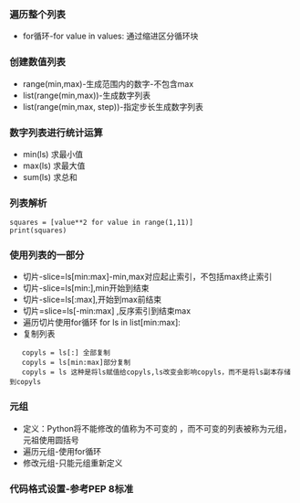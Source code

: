 ###   遍历整个列表
- for循环-for value in values:
通过缩进区分循环块

### 创建数值列表
- range(min,max)-生成范围内的数字-不包含max
- list(range(min,max))-生成数字列表
- list(range(min,max, step))-指定步长生成数字列表

### 数字列表进行统计运算
- min(ls) 求最小值
- max(ls) 求最大值
- sum(ls) 求总和

### 列表解析
````
squares = [value**2 for value in range(1,11)] 
print(squares)
````

### 使用列表的一部分
- 切片-slice=ls[min:max]-min,max对应起止索引，不包括max终止索引
- 切片-slice=ls[min:],min开始到结束
- 切片-slice=ls[:max],开始到max前结束
- 切片=slice=ls[-min:max] ,反序索引到结束max
- 遍历切片使用for循环 for ls in list[min:max]:
- 复制列表
````
   copyls = ls[:] 全部复制
   copyls = ls[min:max]部分复制
   copyls = ls 这种是将ls赋值给copyls,ls改变会影响copyls，而不是将ls副本存储到copyls
````

### 元组
- 定义：Python将不能修改的值称为不可变的 ，而不可变的列表被称为元组，元祖使用圆括号
- 遍历元组-使用for循环
- 修改元组-只能元组重新定义

### 代码格式设置-参考PEP 8标准




     